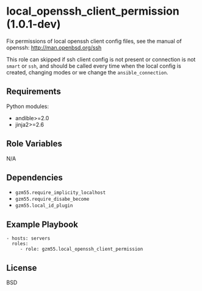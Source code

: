 local_openssh_client_permission (1.0.1-dev)
===========================================

Fix permissions of local openssh client config files, see the manual of openssh: http://man.openbsd.org/ssh

This role can skipped if ssh client config is not present or connection is not `smart` or `ssh`,
and should be called every time when the local config is created, changing modes or we change the `ansible_connection`.

Requirements
------------

Python modules:
- andible>=2.0
- jinja2>=2.6

Role Variables
--------------

N/A

Dependencies
------------

- `gzm55.require_implicity_localhost`
- `gzm55.require_disabe_become`
- `gzm55.local_id_plugin`

Example Playbook
----------------

    - hosts: servers
      roles:
         - role: gzm55.local_openssh_client_permission

License
-------

BSD
